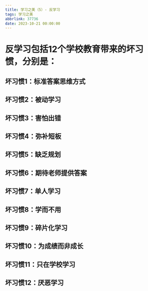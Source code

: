 ```yaml
---
title: 学习之美（5）- 反学习
tags: 学习之美
abbrlink: 37736
date: 2023-10-21 00:00:00
---
```


# 反学习包括12个学校教育带来的坏习惯，分别是：

## 坏习惯1：标准答案思维方式

## 坏习惯2：被动学习

## 坏习惯3：害怕出错

## 坏习惯4：弥补短板

## 坏习惯5：缺乏规划

## 坏习惯6：期待老师提供答案

## 坏习惯7：单人学习

## 坏习惯8：学而不用

## 坏习惯9：碎片化学习

## 坏习惯10：为成绩而非成长

## 坏习惯11：只在学校学习

## 坏习惯12：厌恶学习
